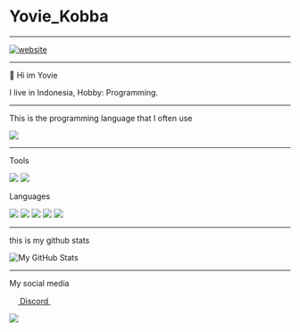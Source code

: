 # Yovie_Kobba

___

<a href="https://yoviekobba.xyz/">
<img src="https://imgur.com/W8yHjfp.png" alt="website"/>
</a>

___

👋 Hi im Yovie

I live in Indonesia, Hobby: Programming.
___

This is the programming language that I often use

<a href="https://github.com/yopilatul">
  <img src="https://github-readme-stats.vercel.app/api/top-langs/?username=yopilatul&theme=radical&hide=glsl,python" />
</a>

___
Tools

![](https://img.shields.io/badge/Visual_Studio_Code-0078D4?style=for-the-badge&logo=visual%20studio%20code&logoColor=white) ![](https://img.shields.io/badge/Visual_Studio-5C2D91?style=for-the-badge&logo=visual%20studio&logoColor=white)


Languages

![](https://img.shields.io/badge/JavaScript-323330?style=for-the-badge&logo=javascript&logoColor=F7DF1E) ![](https://img.shields.io/badge/TypeScript-007ACC?style=for-the-badge&logo=typescript&logoColor=white) ![](https://img.shields.io/badge/GO-5c8707?style=for-the-badge&logo=GO&logoColor=white) ![](https://img.shields.io/badge/Python-323330?style=for-the-badge&logo=Python&logoColor=F7DF1E) ![](https://img.shields.io/badge/PHP-007ACC?style=for-the-badge&logo=PHP&logoColor=white)
___

this is my github stats

<img src="https://github-readme-stats.vercel.app/api?username=yopilatul&show_icons=true&theme=radical&line_height=27&v=5" alt="My GitHub Stats" />

___

My social media

<a href = "https://discordapp.com/users/349874541784334337/"><img src = "https://imgur.com/RSEvkDl.png" height= 15px width = 15px> Discord </a>&nbsp;&nbsp;

<a href="https://discordapp.com/users/349874541784334337/">
  <img src="https://discord.c99.nl/widget/theme-3/349874541784334337.png" />
</a>
